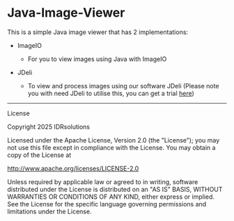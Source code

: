 # Java-Image-Viewer

This is a simple Java image viewer that has 2 implementations:

- ImageIO 
  - For you to view images using Java with ImageIO

- JDeli
  - To view and process images using our software JDeli (Please note you with need JDeli to utilise this, you can get a trial [here](https://www.idrsolutions.com/jdeli/trial-download))

---

License

Copyright 2025 IDRsolutions

Licensed under the Apache License, Version 2.0 (the "License"); you may not use this file except in compliance with the License. You may obtain a copy of the License at

http://www.apache.org/licenses/LICENSE-2.0

Unless required by applicable law or agreed to in writing, software distributed under the License is distributed on an "AS IS" BASIS, WITHOUT WARRANTIES OR CONDITIONS OF ANY KIND, either express or implied. See the License for the specific language governing permissions and limitations under the License.
